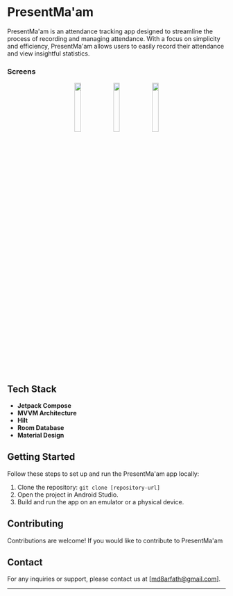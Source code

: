 # PresentMa'am

PresentMa'am is an attendance tracking app designed to streamline the process of recording and managing attendance. With a focus on simplicity and efficiency, PresentMa'am allows users to easily record their attendance and view insightful statistics. 



### Screens
<p align="center">
<img src="https://github.com/arfath11/PresentMaam/assets/74487575/2c0b9ba0-5cc7-4902-954b-7cc798c92468" width="17%"/>
<img src="https://github.com/arfath11/PresentMaam/assets/74487575/f2afc5aa-0bcf-4b63-b8fb-a2919063f770" width="17%"/>
<img src="https://github.com/arfath11/PresentMaam/assets/74487575/b72117e0-59d4-40a1-8bf7-7b0f857dee61" width="17%"/>
</p>


## Tech Stack

- **Jetpack Compose** 
- **MVVM Architecture** 
- **Hilt**
- **Room Database**
- **Material Design** 

## Getting Started

Follow these steps to set up and run the PresentMa'am app locally:

1. Clone the repository: `git clone [repository-url]`
2. Open the project in Android Studio.
3. Build and run the app on an emulator or a physical device.

## Contributing

Contributions are welcome! If you would like to contribute to PresentMa'am



## Contact

For any inquiries or support, please contact us at [md8arfath@gmail.com].

---

